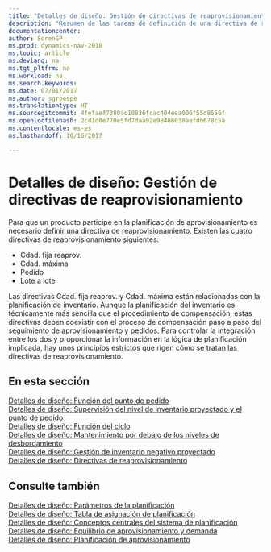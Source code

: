 ```yaml
---
title: "Detalles de diseño: Gestión de directivas de reaprovisionamiento"
description: "Resumen de las tareas de definición de una directiva de reaprovisionamiento de planificación del suministro."
documentationcenter: 
author: SorenGP
ms.prod: dynamics-nav-2018
ms.topic: article
ms.devlang: na
ms.tgt_pltfrm: na
ms.workload: na
ms.search.keywords: 
ms.date: 07/01/2017
ms.author: sgroespe
ms.translationtype: HT
ms.sourcegitcommit: 4fefaef7380ac10836fcac404eea006f55d8556f
ms.openlocfilehash: 2cd1d0e770e5fd7daa92e98486038aefdb678c5a
ms.contentlocale: es-es
ms.lasthandoff: 10/16/2017

---
```

# <a name="design-details-handling-reordering-policies"></a>Detalles de diseño: Gestión de directivas de reaprovisionamiento
Para que un producto participe en la planificación de aprovisionamiento es necesario definir una directiva de reaprovisionamiento. Existen las cuatro directivas de reaprovisionamiento siguientes:  
  
* Cdad. fija reaprov.  
* Cdad. máxima  
* Pedido  
* Lote a lote  
  
Las directivas Cdad. fija reaprov. y Cdad. máxima están relacionadas con la planificación de inventario. Aunque la planificación del inventario es técnicamente más sencilla que el procedimiento de compensación, estas directivas deben coexistir con el proceso de compensación paso a paso del seguimiento de aprovisionamiento y pedidos. Para controlar la integración entre los dos y proporcionar la información en la lógica de planificación implicada, hay unos principios estrictos que rigen cómo se tratan las directivas de reaprovisionamiento.  
  
## <a name="in-this-section"></a>En esta sección  
[Detalles de diseño: Función del punto de pedido](design-details-the-role-of-the-reorder-point.md)  
[Detalles de diseño: Supervisión del nivel de inventario proyectado y el punto de pedido](design-details-monitoring-the-projected-inventory-level-and-the-reorder-point.md)  
[Detalles de diseño: Función del ciclo](design-details-the-role-of-the-time-bucket.md)  
[Detalles de diseño: Mantenimiento por debajo de los niveles de desbordamiento](design-details-staying-under-the-overflow-level.md)  
[Detalles de diseño: Gestión de inventario negativo proyectado](design-details-handling-projected-negative-inventory.md)  
[Detalles de diseño: Directivas de reaprovisionamiento](design-details-reordering-policies.md)  
  
## <a name="see-also"></a>Consulte también  
[Detalles de diseño: Parámetros de la planificación](design-details-planning-parameters.md)   
[Detalles de diseño: Tabla de asignación de planificación](design-details-planning-assignment-table.md)   
[Detalles de diseño: Conceptos centrales del sistema de planificación](design-details-central-concepts-of-the-planning-system.md)   
[Detalles de diseño: Equilibrio de aprovisionamiento y demanda](design-details-balancing-demand-and-supply.md)   
[Detalles de diseño: Planificación de aprovisionamiento](design-details-supply-planning.md)
